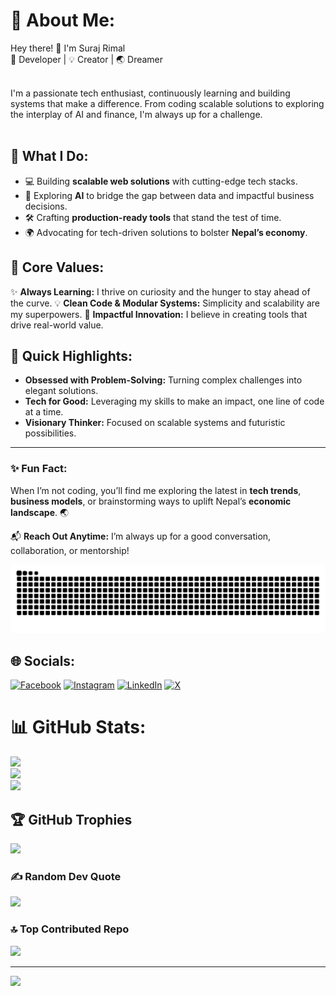 # 💫 About Me:
Hey there! 👋 I'm Suraj Rimal<br>🚀 Developer | 💡 Creator | 🌏 Dreamer<br><br>

I'm a passionate tech enthusiast, continuously learning and building systems that make a difference. From coding scalable solutions to exploring the interplay of AI and finance, I'm always up for a challenge.<br><br>

## 💼 What I Do:
- 💻 Building **scalable web solutions** with cutting-edge tech stacks.
- 🤖 Exploring **AI** to bridge the gap between data and impactful business decisions.
- 🛠️ Crafting **production-ready tools** that stand the test of time.
- 🌍 Advocating for tech-driven solutions to bolster **Nepal’s economy**.

## 🎯 Core Values:
✨ **Always Learning:** I thrive on curiosity and the hunger to stay ahead of the curve.
💡 **Clean Code & Modular Systems:** Simplicity and scalability are my superpowers.
🌈 **Impactful Innovation:** I believe in creating tools that drive real-world value.


## 🚀 Quick Highlights:
- **Obsessed with Problem-Solving:** Turning complex challenges into elegant solutions.
- **Tech for Good:** Leveraging my skills to make an impact, one line of code at a time.
- **Visionary Thinker:** Focused on scalable systems and futuristic possibilities.

---

### ✨ Fun Fact:
When I’m not coding, you’ll find me exploring the latest in **tech trends**, **business models**, or brainstorming ways to uplift Nepal’s **economic landscape**. 🌏

📬 **Reach Out Anytime:** I’m always up for a good conversation, collaboration, or mentorship!

![Snake animation](https://github.com/surajrimal07/surajrimal07/blob/output/github-snake-dark.svg)

## 🌐 Socials:
[![Facebook](https://img.shields.io/badge/Facebook-%231877F2.svg?logo=Facebook&logoColor=white)](https://facebook.com/meettheflash) [![Instagram](https://img.shields.io/badge/Instagram-%23E4405F.svg?logo=Instagram&logoColor=white)](https://instagram.com/weiggegg) [![LinkedIn](https://img.shields.io/badge/LinkedIn-%230077B5.svg?logo=linkedin&logoColor=white)](https://linkedin.com/in/surajrimal) [![X](https://img.shields.io/badge/X-black.svg?logo=X&logoColor=white)](https://x.com/0x100000)


# 📊 GitHub Stats:
![](https://github-readme-stats.vercel.app/api?username=surajrimal07&theme=dark&hide_border=false&include_all_commits=true&count_private=true)<br/>
![](https://github-readme-streak-stats.herokuapp.com/?user=surajrimal07&theme=dark&hide_border=false)<br/>
![](https://github-readme-stats.vercel.app/api/top-langs/?username=surajrimal07&theme=dark&hide_border=false&include_all_commits=true&count_private=true&layout=compact)

## 🏆 GitHub Trophies
![](https://github-profile-trophy.vercel.app/?username=surajrimal07&theme=radical&no-frame=false&no-bg=true&margin-w=4)

### ✍️ Random Dev Quote
![](https://quotes-github-readme.vercel.app/api?type=horizontal&theme=radical)

### 🔝 Top Contributed Repo
![](https://github-contributor-stats.vercel.app/api?username=surajrimal07&limit=5&theme=dark&combine_all_yearly_contributions=true)

---
[![](https://visitcount.itsvg.in/api?id=surajrimal07&icon=7&color=0)](https://visitcount.itsvg.in)
